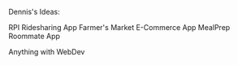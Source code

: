 Dennis's Ideas:

RPI Ridesharing App
Farmer's Market E-Commerce App
MealPrep Roommate App

Anything with WebDev
